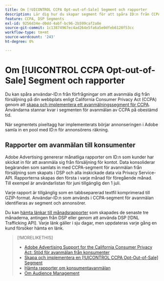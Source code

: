 ```yaml
---
title: Om [!UICONTROL CCPA Opt-out-of-Sale] Segment och rapporter
description: Lär dig hur du skapar segment för att spåra ID:n från CCPA-förfrågningar om att avanmäla sig från försäljning och hur du hämtar rapporter om ID:n.
feature: CCPA, DSP Segments
exl-id: 9256d34e-d0dd-4abf-bc96-2b599caf2a8e
source-git-commit: 1c13874967ec4ad264e5fa6a5e0dfeb6120f53cc
workflow-type: tm+mt
source-wordcount: '243'
ht-degree: 0%

---
```


# Om [!UICONTROL CCPA Opt-out-of-Sale] Segment och rapporter

Du kan spåra användar-ID:n från förfrågningar om att avanmäla dig från försäljning på din webbplats enligt California Consumer Privacy Act (CCPA) genom att [skapa och implementera ett avanmälningssegment för CCPA](ccpa-opt-out-segment-create.md). Användarna stannar kvar i segmenten för avanmälan av CCPA på obestämd tid.

När segmentets pixeltagg har implementerats börjar annonseringen i Adobe samla in en pool med ID:n för annonsörens räkning.

## Rapporter om avanmälan till konsumenter

Adobe Advertising genererar månatliga rapporter om ID:n som kunder har skickat in för att avanmäla sig från försäljning för kontot. Data konsoliderar begäranden som samlats in med CCPA-segment för avanmälan från försäljning som skapats i DSP och alla inskickade data via Privacy Service-API.  Rapporterna skapas den första i varje månad för föregående månad. Till exempel är användarlistan för juni tillgänglig den 1 juli.

Varje rapport är tillgänglig som en tabbseparerad textfil komprimerad till GZIP-format. Användar-ID:n som används i CCPA-segment för avanmälan identifieras av segment och annonsörer.

Du kan [hämta länkar till månadsrapporter](ccpa-opt-out-segment-report-retrieve.md) som skapades de senaste tre månaderna, antingen från DSP eller genom att använda DSP [!DNL Trafficking API]. Varje länk gäller i sju dagar, men uppdateras varje gång en kund försöker hämta en länk.

>[!MORELIKETHIS]
>
>* [Adobe Advertising Support for the California Consumer Privacy Act: Stöd för avanmälan från konsumenter](/help/privacy/ccpa-opt-out-of-sale.md)
>* [Skapa och implementera en [!UICONTROL CCPA Opt-Out-of-Sale] Segment](ccpa-opt-out-segment-create.md)
>* [Hämta rapporter om konsumentavanmälan](ccpa-opt-out-segment-report-retrieve.md)
>* [Om Audience Management](audience-about.md)


